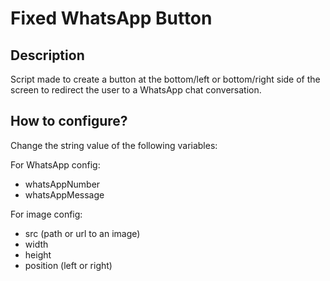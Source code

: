 # Fixed WhatsApp Button

## Description

Script made to create a button at the bottom/left or bottom/right side of the screen to redirect the user to a WhatsApp chat conversation.

## How to configure? 

Change the string value of the following variables: 

For WhatsApp config: 
- whatsAppNumber
- whatsAppMessage
  
For image config: 
- src (path or url to an image)
- width
- height
- position (left or right)
